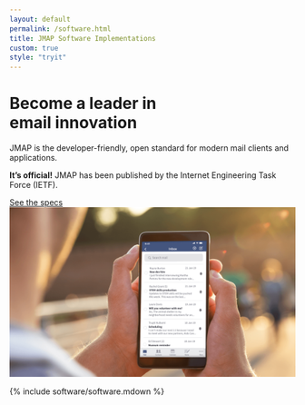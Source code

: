 ```yaml
---
layout: default
permalink: /software.html
title: JMAP Software Implementations
custom: true
style: "tryit"
---
```

<div id="banner">
<div class="container">
	<div class="text">
		<h1>Become a leader in <br class="mobile">email innovation</h1>
		<p>JMAP is the developer-friendly, open standard for modern mail clients and applications.</p>
		<p><strong>It’s official!</strong> JMAP has been published by the Internet Engineering Task Force (IETF).</p>
		<a href="spec.html" class="cta">See the specs</a>
	</div>
	<div class="deco">
		<img src="video-banner.png" alt="">
	</div>
</div>
</div>


{% include software/software.mdown %}